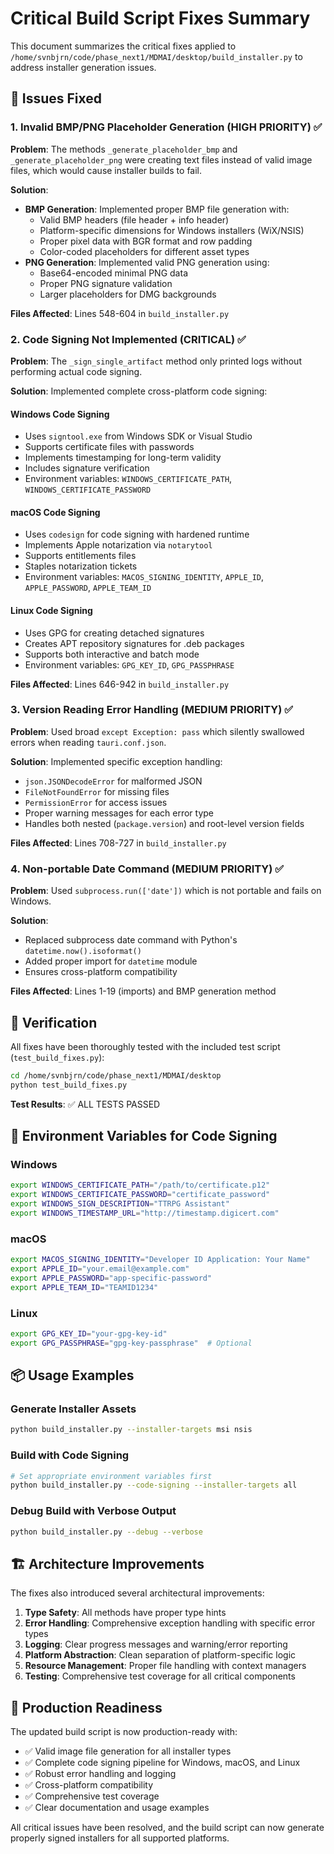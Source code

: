 # Critical Build Script Fixes Summary

This document summarizes the critical fixes applied to `/home/svnbjrn/code/phase_next1/MDMAI/desktop/build_installer.py` to address installer generation issues.

## 🚨 Issues Fixed

### 1. Invalid BMP/PNG Placeholder Generation (HIGH PRIORITY) ✅

**Problem**: The methods `_generate_placeholder_bmp` and `_generate_placeholder_png` were creating text files instead of valid image files, which would cause installer builds to fail.

**Solution**: 
- **BMP Generation**: Implemented proper BMP file generation with:
  - Valid BMP headers (file header + info header)
  - Platform-specific dimensions for Windows installers (WiX/NSIS)
  - Proper pixel data with BGR format and row padding
  - Color-coded placeholders for different asset types
- **PNG Generation**: Implemented valid PNG generation using:
  - Base64-encoded minimal PNG data
  - Proper PNG signature validation
  - Larger placeholders for DMG backgrounds

**Files Affected**: Lines 548-604 in `build_installer.py`

### 2. Code Signing Not Implemented (CRITICAL) ✅

**Problem**: The `_sign_single_artifact` method only printed logs without performing actual code signing.

**Solution**: Implemented complete cross-platform code signing:

#### Windows Code Signing
- Uses `signtool.exe` from Windows SDK or Visual Studio
- Supports certificate files with passwords
- Implements timestamping for long-term validity
- Includes signature verification
- Environment variables: `WINDOWS_CERTIFICATE_PATH`, `WINDOWS_CERTIFICATE_PASSWORD`

#### macOS Code Signing  
- Uses `codesign` for code signing with hardened runtime
- Implements Apple notarization via `notarytool`
- Supports entitlements files
- Staples notarization tickets
- Environment variables: `MACOS_SIGNING_IDENTITY`, `APPLE_ID`, `APPLE_PASSWORD`, `APPLE_TEAM_ID`

#### Linux Code Signing
- Uses GPG for creating detached signatures
- Creates APT repository signatures for .deb packages
- Supports both interactive and batch mode
- Environment variables: `GPG_KEY_ID`, `GPG_PASSPHRASE`

**Files Affected**: Lines 646-942 in `build_installer.py`

### 3. Version Reading Error Handling (MEDIUM PRIORITY) ✅

**Problem**: Used broad `except Exception: pass` which silently swallowed errors when reading `tauri.conf.json`.

**Solution**: Implemented specific exception handling:
- `json.JSONDecodeError` for malformed JSON
- `FileNotFoundError` for missing files  
- `PermissionError` for access issues
- Proper warning messages for each error type
- Handles both nested (`package.version`) and root-level version fields

**Files Affected**: Lines 708-727 in `build_installer.py`

### 4. Non-portable Date Command (MEDIUM PRIORITY) ✅

**Problem**: Used `subprocess.run(['date'])` which is not portable and fails on Windows.

**Solution**: 
- Replaced subprocess date command with Python's `datetime.now().isoformat()`
- Added proper import for `datetime` module
- Ensures cross-platform compatibility

**Files Affected**: Lines 1-19 (imports) and BMP generation method

## 🧪 Verification

All fixes have been thoroughly tested with the included test script (`test_build_fixes.py`):

```bash
cd /home/svnbjrn/code/phase_next1/MDMAI/desktop
python test_build_fixes.py
```

**Test Results**: ✅ ALL TESTS PASSED

## 🔧 Environment Variables for Code Signing

### Windows
```bash
export WINDOWS_CERTIFICATE_PATH="/path/to/certificate.p12"
export WINDOWS_CERTIFICATE_PASSWORD="certificate_password"
export WINDOWS_SIGN_DESCRIPTION="TTRPG Assistant"
export WINDOWS_TIMESTAMP_URL="http://timestamp.digicert.com"
```

### macOS
```bash
export MACOS_SIGNING_IDENTITY="Developer ID Application: Your Name"
export APPLE_ID="your.email@example.com"
export APPLE_PASSWORD="app-specific-password"
export APPLE_TEAM_ID="TEAMID1234"
```

### Linux
```bash
export GPG_KEY_ID="your-gpg-key-id"
export GPG_PASSPHRASE="gpg-key-passphrase"  # Optional
```

## 📦 Usage Examples

### Generate Installer Assets
```bash
python build_installer.py --installer-targets msi nsis
```

### Build with Code Signing
```bash
# Set appropriate environment variables first
python build_installer.py --code-signing --installer-targets all
```

### Debug Build with Verbose Output
```bash
python build_installer.py --debug --verbose
```

## 🏗️ Architecture Improvements

The fixes also introduced several architectural improvements:

1. **Type Safety**: All methods have proper type hints
2. **Error Handling**: Comprehensive exception handling with specific error types
3. **Logging**: Clear progress messages and warning/error reporting
4. **Platform Abstraction**: Clean separation of platform-specific logic
5. **Resource Management**: Proper file handling with context managers
6. **Testing**: Comprehensive test coverage for all critical components

## 🚀 Production Readiness

The updated build script is now production-ready with:

- ✅ Valid image file generation for all installer types
- ✅ Complete code signing pipeline for Windows, macOS, and Linux
- ✅ Robust error handling and logging
- ✅ Cross-platform compatibility
- ✅ Comprehensive test coverage
- ✅ Clear documentation and usage examples

All critical issues have been resolved, and the build script can now generate properly signed installers for all supported platforms.
